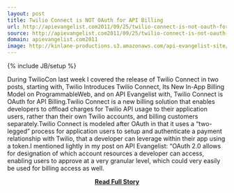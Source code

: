 ```yaml
---
layout: post
title: Twilio Connect is NOT OAuth for API Billing
url: http://apievangelist.com2011/09/25/twilio-connect-is-not-oauth-for-api-billing/
source: http://apievangelist.com2011/09/25/twilio-connect-is-not-oauth-for-api-billing/
domain: apievangelist.com2011
image: http://kinlane-productions.s3.amazonaws.com/api-evangelist-site/blog/OAuth2.png
---
```

{% include JB/setup %}<p>During TwilioCon last week I covered the release of Twilio Connect in two posts, starting with, Twilio Introduces Twilio Connect, Its New In-App Billing Model on ProgrammableWeb, and on API Evangelist with, Twilio Connect is OAuth for API Billing.Twilio Connect is a new billing solution that enables developers to offload charges for Twilio API usage to their application users, rather than their own Twilio accounts, and billing customers separately.Twilio Connect is modeled after OAuth in that it uses a “two-legged” process for application users to setup and authenticate a payment relationship with Twilio, that a developer can leverage within their app using a token.I mentioned lightly in my post on API Evangelist: “OAuth 2.0 allows for designation of which account resources a developer can access, enabling users to approve at a very granular level, which could very easily be used for billing access as well.</p>
<center><p><a href="http://apievangelist.com2011/09/25/twilio-connect-is-not-oauth-for-api-billing/" style='padding:25px; font-sze:18px; font-weight: bold;'>Read Full Story</a></p></center>
